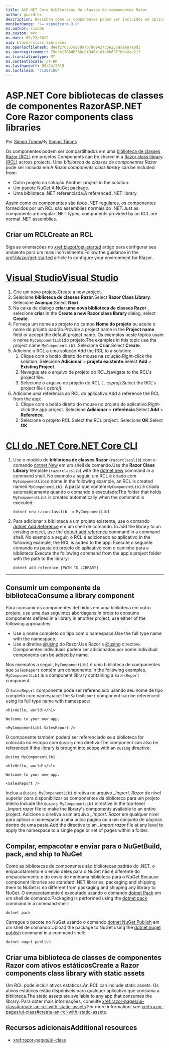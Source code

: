 ```yaml
---
title: ASP.NET Core bibliotecas de classes de componentes Razor
author: guardrex
description: Descubra como os componentes podem ser incluídos em aplicativos mais podestas de uma biblioteca de componentes externos.
monikerRange: '>= aspnetcore-3.0'
ms.author: riande
ms.custom: mvc
ms.date: 09/23/2019
uid: blazor/class-libraries
ms.openlocfilehash: d9ef276357e95d97b7d89427c5e237aceea7a0d3
ms.sourcegitcommit: 79eeb17604b536e8f34641d1e6b697fb9a2ee21f
ms.translationtype: MT
ms.contentlocale: pt-BR
ms.lasthandoff: 09/24/2019
ms.locfileid: "71207106"
---
```

# <a name="aspnet-core-razor-components-class-libraries"></a><span data-ttu-id="1c098-103">ASP.NET Core bibliotecas de classes de componentes Razor</span><span class="sxs-lookup"><span data-stu-id="1c098-103">ASP.NET Core Razor components class libraries</span></span>

<span data-ttu-id="1c098-104">Por [Simon Timms](https://github.com/stimms)</span><span class="sxs-lookup"><span data-stu-id="1c098-104">By [Simon Timms](https://github.com/stimms)</span></span>

<span data-ttu-id="1c098-105">Os componentes podem ser compartilhados em uma [biblioteca de classes Razor (RCL)](xref:razor-pages/ui-class) em projetos.</span><span class="sxs-lookup"><span data-stu-id="1c098-105">Components can be shared in a [Razor class library (RCL)](xref:razor-pages/ui-class) across projects.</span></span> <span data-ttu-id="1c098-106">Uma *biblioteca de classes de componentes Razor* pode ser incluída em:</span><span class="sxs-lookup"><span data-stu-id="1c098-106">A *Razor components class library* can be included from:</span></span>

* <span data-ttu-id="1c098-107">Outro projeto na solução.</span><span class="sxs-lookup"><span data-stu-id="1c098-107">Another project in the solution.</span></span>
* <span data-ttu-id="1c098-108">Um pacote NuGet.</span><span class="sxs-lookup"><span data-stu-id="1c098-108">A NuGet package.</span></span>
* <span data-ttu-id="1c098-109">Uma biblioteca .NET referenciada.</span><span class="sxs-lookup"><span data-stu-id="1c098-109">A referenced .NET library.</span></span>

<span data-ttu-id="1c098-110">Assim como os componentes são tipos .NET regulares, os componentes fornecidos por um RCL são assemblies normais do .NET.</span><span class="sxs-lookup"><span data-stu-id="1c098-110">Just as components are regular .NET types, components provided by an RCL are normal .NET assemblies.</span></span>

## <a name="create-an-rcl"></a><span data-ttu-id="1c098-111">Criar um RCL</span><span class="sxs-lookup"><span data-stu-id="1c098-111">Create an RCL</span></span>

<span data-ttu-id="1c098-112">Siga as orientações no <xref:blazor/get-started> artigo para configurar seu ambiente para um mais incrivelmente.</span><span class="sxs-lookup"><span data-stu-id="1c098-112">Follow the guidance in the <xref:blazor/get-started> article to configure your environment for Blazor.</span></span>

# <a name="visual-studiotabvisual-studio"></a>[<span data-ttu-id="1c098-113">Visual Studio</span><span class="sxs-lookup"><span data-stu-id="1c098-113">Visual Studio</span></span>](#tab/visual-studio)

1. <span data-ttu-id="1c098-114">Crie um novo projeto.</span><span class="sxs-lookup"><span data-stu-id="1c098-114">Create a new project.</span></span>
1. <span data-ttu-id="1c098-115">Selecione **biblioteca de classes Razor**.</span><span class="sxs-lookup"><span data-stu-id="1c098-115">Select **Razor Class Library**.</span></span> <span data-ttu-id="1c098-116">Selecione **Avançar**.</span><span class="sxs-lookup"><span data-stu-id="1c098-116">Select **Next**.</span></span>
1. <span data-ttu-id="1c098-117">Na caixa de diálogo **criar uma nova biblioteca de classes Razor** , selecione **criar**.</span><span class="sxs-lookup"><span data-stu-id="1c098-117">In the **Create a new Razor class library** dialog, select **Create**.</span></span>
1. <span data-ttu-id="1c098-118">Forneça um nome ao projeto no campo **Nome do projeto** ou aceite o nome do projeto padrão.</span><span class="sxs-lookup"><span data-stu-id="1c098-118">Provide a project name in the **Project name** field or accept the default project name.</span></span> <span data-ttu-id="1c098-119">Os exemplos neste tópico usam o nome `MyComponentLib1`do projeto.</span><span class="sxs-lookup"><span data-stu-id="1c098-119">The examples in this topic use the project name `MyComponentLib1`.</span></span> <span data-ttu-id="1c098-120">Selecione **Criar**.</span><span class="sxs-lookup"><span data-stu-id="1c098-120">Select **Create**.</span></span>
1. <span data-ttu-id="1c098-121">Adicione o RCL a uma solução:</span><span class="sxs-lookup"><span data-stu-id="1c098-121">Add the RCL to a solution:</span></span>
   1. <span data-ttu-id="1c098-122">Clique com o botão direito do mouse na solução.</span><span class="sxs-lookup"><span data-stu-id="1c098-122">Right-click the solution.</span></span> <span data-ttu-id="1c098-123">Selecione **Adicionar** > **projeto existente**.</span><span class="sxs-lookup"><span data-stu-id="1c098-123">Select **Add** > **Existing Project**.</span></span>
   1. <span data-ttu-id="1c098-124">Navegue até o arquivo de projeto do RCL.</span><span class="sxs-lookup"><span data-stu-id="1c098-124">Navigate to the RCL's project file.</span></span>
   1. <span data-ttu-id="1c098-125">Selecione o arquivo de projeto do RCL ( *. csproj*).</span><span class="sxs-lookup"><span data-stu-id="1c098-125">Select the RCL's project file (*.csproj*).</span></span>
1. <span data-ttu-id="1c098-126">Adicione uma referência ao RCL do aplicativo:</span><span class="sxs-lookup"><span data-stu-id="1c098-126">Add a reference the RCL from the app:</span></span>
   1. <span data-ttu-id="1c098-127">Clique com o botão direito do mouse no projeto do aplicativo.</span><span class="sxs-lookup"><span data-stu-id="1c098-127">Right-click the app project.</span></span> <span data-ttu-id="1c098-128">Selecione **Adicionar** > **referência**.</span><span class="sxs-lookup"><span data-stu-id="1c098-128">Select **Add** > **Reference**.</span></span>
   1. <span data-ttu-id="1c098-129">Selecione o projeto RCL.</span><span class="sxs-lookup"><span data-stu-id="1c098-129">Select the RCL project.</span></span> <span data-ttu-id="1c098-130">Selecione **OK**.</span><span class="sxs-lookup"><span data-stu-id="1c098-130">Select **OK**.</span></span>

# <a name="net-core-clitabnetcore-cli"></a>[<span data-ttu-id="1c098-131">CLI do .NET Core</span><span class="sxs-lookup"><span data-stu-id="1c098-131">.NET Core CLI</span></span>](#tab/netcore-cli)

1. <span data-ttu-id="1c098-132">Use o modelo de **biblioteca de classes Razor** (`razorclasslib`) com o comando [dotnet New](/dotnet/core/tools/dotnet-new) em um shell de comando.</span><span class="sxs-lookup"><span data-stu-id="1c098-132">Use the **Razor Class Library** template (`razorclasslib`) with the [dotnet new](/dotnet/core/tools/dotnet-new) command in a command shell.</span></span> <span data-ttu-id="1c098-133">No exemplo a seguir, um RCL é criado com `MyComponentLib1`o nome.</span><span class="sxs-lookup"><span data-stu-id="1c098-133">In the following example, an RCL is created named `MyComponentLib1`.</span></span> <span data-ttu-id="1c098-134">A pasta que contém `MyComponentLib1` é criada automaticamente quando o comando é executado:</span><span class="sxs-lookup"><span data-stu-id="1c098-134">The folder that holds `MyComponentLib1` is created automatically when the command is executed:</span></span>

   ```dotnetcli
   dotnet new razorclasslib -o MyComponentLib1
   ```

1. <span data-ttu-id="1c098-135">Para adicionar a biblioteca a um projeto existente, use o comando [dotnet Add Reference](/dotnet/core/tools/dotnet-add-reference) em um shell de comando.</span><span class="sxs-lookup"><span data-stu-id="1c098-135">To add the library to an existing project, use the [dotnet add reference](/dotnet/core/tools/dotnet-add-reference) command in a command shell.</span></span> <span data-ttu-id="1c098-136">No exemplo a seguir, o RCL é adicionado ao aplicativo.</span><span class="sxs-lookup"><span data-stu-id="1c098-136">In the following example, the RCL is added to the app.</span></span> <span data-ttu-id="1c098-137">Execute o seguinte comando na pasta do projeto do aplicativo com o caminho para a biblioteca:</span><span class="sxs-lookup"><span data-stu-id="1c098-137">Execute the following command from the app's project folder with the path to the library:</span></span>

   ```dotnetcli
   dotnet add reference {PATH TO LIBRARY}
   ```

---

## <a name="consume-a-library-component"></a><span data-ttu-id="1c098-138">Consumir um componente de biblioteca</span><span class="sxs-lookup"><span data-stu-id="1c098-138">Consume a library component</span></span>

<span data-ttu-id="1c098-139">Para consumir os componentes definidos em uma biblioteca em outro projeto, use uma das seguintes abordagens:</span><span class="sxs-lookup"><span data-stu-id="1c098-139">In order to consume components defined in a library in another project, use either of the following approaches:</span></span>

* <span data-ttu-id="1c098-140">Use o nome completo do tipo com o namespace.</span><span class="sxs-lookup"><span data-stu-id="1c098-140">Use the full type name with the namespace.</span></span>
* <span data-ttu-id="1c098-141">Use a diretiva [ \@using](xref:mvc/views/razor#using) do Razor.</span><span class="sxs-lookup"><span data-stu-id="1c098-141">Use Razor's [\@using](xref:mvc/views/razor#using) directive.</span></span> <span data-ttu-id="1c098-142">Componentes individuais podem ser adicionados por nome.</span><span class="sxs-lookup"><span data-stu-id="1c098-142">Individual components can be added by name.</span></span>

<span data-ttu-id="1c098-143">Nos exemplos a seguir, `MyComponentLib1` é uma biblioteca de componentes que `SalesReport` contém um componente.</span><span class="sxs-lookup"><span data-stu-id="1c098-143">In the following examples, `MyComponentLib1` is a component library containing a `SalesReport` component.</span></span>

<span data-ttu-id="1c098-144">O `SalesReport` componente pode ser referenciado usando seu nome de tipo completo com namespace:</span><span class="sxs-lookup"><span data-stu-id="1c098-144">The `SalesReport` component can be referenced using its full type name with namespace:</span></span>

```cshtml
<h1>Hello, world!</h1>

Welcome to your new app.

<MyComponentLib1.SalesReport />
```

<span data-ttu-id="1c098-145">O componente também poderá ser referenciado se a biblioteca for colocada no escopo com `@using` uma diretiva:</span><span class="sxs-lookup"><span data-stu-id="1c098-145">The component can also be referenced if the library is brought into scope with an `@using` directive:</span></span>

```cshtml
@using MyComponentLib1

<h1>Hello, world!</h1>

Welcome to your new app.

<SalesReport />
```

<span data-ttu-id="1c098-146">Inclua a `@using MyComponentLib1` diretiva no arquivo *_Import. Razor* de nível superior para disponibilizar os componentes da biblioteca para um projeto inteiro.</span><span class="sxs-lookup"><span data-stu-id="1c098-146">Include the `@using MyComponentLib1` directive in the top-level *_Import.razor* file to make the library's components available to an entire project.</span></span> <span data-ttu-id="1c098-147">Adicione a diretiva a um arquivo *_Import. Razor* em qualquer nível para aplicar o namespace a uma única página ou a um conjunto de páginas dentro de uma pasta.</span><span class="sxs-lookup"><span data-stu-id="1c098-147">Add the directive to an *_Import.razor* file at any level to apply the namespace to a single page or set of pages within a folder.</span></span>

## <a name="build-pack-and-ship-to-nuget"></a><span data-ttu-id="1c098-148">Compilar, empacotar e enviar para o NuGet</span><span class="sxs-lookup"><span data-stu-id="1c098-148">Build, pack, and ship to NuGet</span></span>

<span data-ttu-id="1c098-149">Como as bibliotecas de componentes são bibliotecas padrão do .NET, o empacotamento e o envio deles para o NuGet não é diferente do empacotamento e do envio de nenhuma biblioteca para o NuGet.</span><span class="sxs-lookup"><span data-stu-id="1c098-149">Because component libraries are standard .NET libraries, packaging and shipping them to NuGet is no different from packaging and shipping any library to NuGet.</span></span> <span data-ttu-id="1c098-150">O empacotamento é executado usando o comando [dotnet Pack](/dotnet/core/tools/dotnet-pack) em um shell de comando:</span><span class="sxs-lookup"><span data-stu-id="1c098-150">Packaging is performed using the [dotnet pack](/dotnet/core/tools/dotnet-pack) command in a command shell:</span></span>

```dotnetcli
dotnet pack
```

<span data-ttu-id="1c098-151">Carregue o pacote no NuGet usando o comando [dotnet NuGet Publish](/dotnet/core/tools/dotnet-nuget-push) em um shell de comando:</span><span class="sxs-lookup"><span data-stu-id="1c098-151">Upload the package to NuGet using the [dotnet nuget publish](/dotnet/core/tools/dotnet-nuget-push) command in a command shell:</span></span>

```dotnetcli
dotnet nuget publish
```

## <a name="create-a-razor-components-class-library-with-static-assets"></a><span data-ttu-id="1c098-152">Criar uma biblioteca de classes de componentes Razor com ativos estáticos</span><span class="sxs-lookup"><span data-stu-id="1c098-152">Create a Razor components class library with static assets</span></span>

<span data-ttu-id="1c098-153">Um RCL pode incluir ativos estáticos.</span><span class="sxs-lookup"><span data-stu-id="1c098-153">An RCL can include static assets.</span></span> <span data-ttu-id="1c098-154">Os ativos estáticos estão disponíveis para qualquer aplicativo que consuma a biblioteca.</span><span class="sxs-lookup"><span data-stu-id="1c098-154">The static assets are available to any app that consumes the library.</span></span> <span data-ttu-id="1c098-155">Para obter mais informações, consulte <xref:razor-pages/ui-class#create-an-rcl-with-static-assets>.</span><span class="sxs-lookup"><span data-stu-id="1c098-155">For more information, see <xref:razor-pages/ui-class#create-an-rcl-with-static-assets>.</span></span>

## <a name="additional-resources"></a><span data-ttu-id="1c098-156">Recursos adicionais</span><span class="sxs-lookup"><span data-stu-id="1c098-156">Additional resources</span></span>

* <xref:razor-pages/ui-class>
